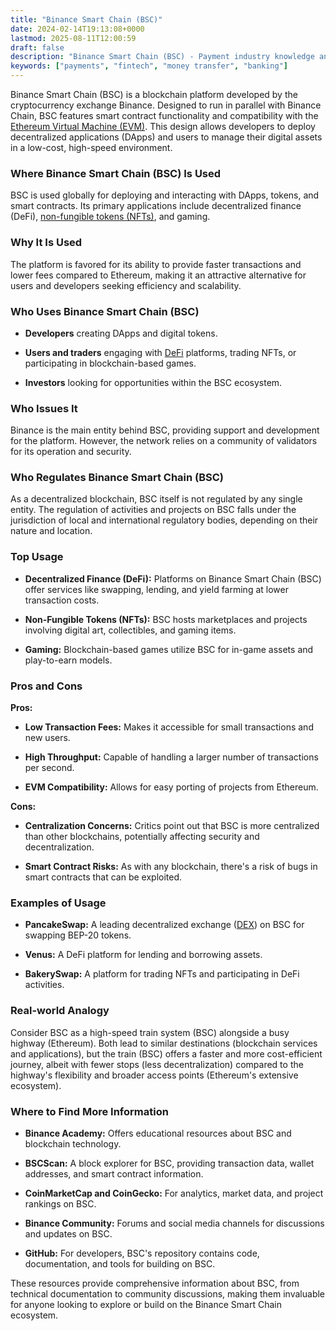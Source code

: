 ```yaml
---
title: "Binance Smart Chain (BSC)"
date: 2024-02-14T19:13:08+0000
lastmod: 2025-08-11T12:00:59
draft: false
description: "Binance Smart Chain (BSC) - Payment industry knowledge and insights"
keywords: ["payments", "fintech", "money transfer", "banking"]
---
```


Binance Smart Chain (BSC) is a blockchain platform developed by the cryptocurrency exchange Binance. Designed to run in parallel with Binance Chain, BSC features smart contract functionality and compatibility with the [Ethereum Virtual Machine (EVM)](https://faisalkhanllc.xyz/resources/payments-wiki/e/ethereum-virtual-machine-evm/). This design allows developers to deploy decentralized applications (DApps) and users to manage their digital assets in a low-cost, high-speed environment.

### Where Binance Smart Chain (BSC) Is Used

BSC is used globally for deploying and interacting with DApps, tokens, and smart contracts. Its primary applications include decentralized finance (DeFi), [non-fungible tokens (NFTs)](https://faisalkhanllc.xyz/resources/payments-wiki/n/nft-non-fungible-tokens/), and gaming.

### Why It Is Used

The platform is favored for its ability to provide faster transactions and lower fees compared to Ethereum, making it an attractive alternative for users and developers seeking efficiency and scalability.

### Who Uses Binance Smart Chain (BSC)

- **Developers** creating DApps and digital tokens.

- **Users and traders** engaging with [DeFi](https://faisalkhanllc.xyz/resources/payments-wiki/d/decentralized-finance-defi/) platforms, trading NFTs, or participating in blockchain-based games.

- **Investors** looking for opportunities within the BSC ecosystem.

### Who Issues It

Binance is the main entity behind BSC, providing support and development for the platform. However, the network relies on a community of validators for its operation and security.

### Who Regulates Binance Smart Chain (BSC)

As a decentralized blockchain, BSC itself is not regulated by any single entity. The regulation of activities and projects on BSC falls under the jurisdiction of local and international regulatory bodies, depending on their nature and location.

### Top Usage

- **Decentralized Finance (DeFi):** Platforms on Binance Smart Chain (BSC) offer services like swapping, lending, and yield farming at lower transaction costs.

- **Non-Fungible Tokens (NFTs):** BSC hosts marketplaces and projects involving digital art, collectibles, and gaming items.

- **Gaming:** Blockchain-based games utilize BSC for in-game assets and play-to-earn models.

### Pros and Cons

**Pros:**

- **Low Transaction Fees:** Makes it accessible for small transactions and new users.

- **High Throughput:** Capable of handling a larger number of transactions per second.

- **EVM Compatibility:** Allows for easy porting of projects from Ethereum.

**Cons:**

- **Centralization Concerns:** Critics point out that BSC is more centralized than other blockchains, potentially affecting security and decentralization.

- **Smart Contract Risks:** As with any blockchain, there's a risk of bugs in smart contracts that can be exploited.

### Examples of Usage

- **PancakeSwap:** A leading decentralized exchange ([DEX](https://faisalkhanllc.xyz/resources/payments-wiki/d/decentralized-exchange-dex/)) on BSC for swapping BEP-20 tokens.

- **Venus:** A DeFi platform for lending and borrowing assets.

- **BakerySwap:** A platform for trading NFTs and participating in DeFi activities.

### Real-world Analogy

Consider BSC as a high-speed train system (BSC) alongside a busy highway (Ethereum). Both lead to similar destinations (blockchain services and applications), but the train (BSC) offers a faster and more cost-efficient journey, albeit with fewer stops (less decentralization) compared to the highway's flexibility and broader access points (Ethereum's extensive ecosystem).

### Where to Find More Information

- **Binance Academy:** Offers educational resources about BSC and blockchain technology.

- **BSCScan:** A block explorer for BSC, providing transaction data, wallet addresses, and smart contract information.

- **CoinMarketCap and CoinGecko:** For analytics, market data, and project rankings on BSC.

- **Binance Community:** Forums and social media channels for discussions and updates on BSC.

- **GitHub:** For developers, BSC's repository contains code, documentation, and tools for building on BSC.

These resources provide comprehensive information about BSC, from technical documentation to community discussions, making them invaluable for anyone looking to explore or build on the Binance Smart Chain ecosystem.